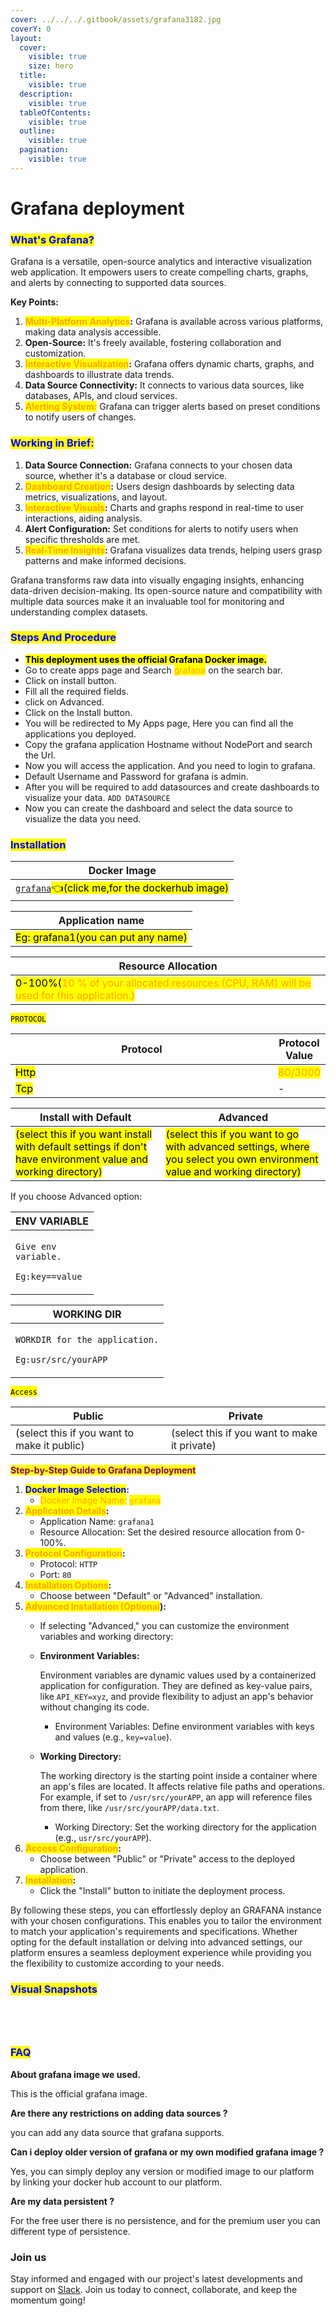 ```yaml
---
cover: ../../../.gitbook/assets/grafana3182.jpg
coverY: 0
layout:
  cover:
    visible: true
    size: hero
  title:
    visible: true
  description:
    visible: true
  tableOfContents:
    visible: true
  outline:
    visible: true
  pagination:
    visible: true
---
```


# Grafana deployment

### <mark style="color:blue;">What's Grafana?</mark>

Grafana is a versatile, open-source analytics and interactive visualization web application. It empowers users to create compelling charts, graphs, and alerts by connecting to supported data sources.

**Key Points:**

1. <mark style="color:orange;">**Multi-Platform Analytics**</mark>**:** Grafana is available across various platforms, making data analysis accessible.
2. **Open-Source:** It's freely available, fostering collaboration and customization.
3. <mark style="color:orange;">**Interactive Visualization**</mark>**:** Grafana offers dynamic charts, graphs, and dashboards to illustrate data trends.
4. **Data Source Connectivity:** It connects to various data sources, like databases, APIs, and cloud services.
5. <mark style="color:orange;">**Alerting System:**</mark> Grafana can trigger alerts based on preset conditions to notify users of changes.

### <mark style="color:blue;">**Working in Brief:**</mark>

1. **Data Source Connection:** Grafana connects to your chosen data source, whether it's a database or cloud service.
2. <mark style="color:orange;">**Dashboard Creation**</mark>**:** Users design dashboards by selecting data metrics, visualizations, and layout.
3. <mark style="color:orange;">**Interactive Visuals**</mark>**:** Charts and graphs respond in real-time to user interactions, aiding analysis.
4. **Alert Configuration:** Set conditions for alerts to notify users when specific thresholds are met.
5. <mark style="color:orange;">**Real-Time Insights**</mark>**:** Grafana visualizes data trends, helping users grasp patterns and make informed decisions.

Grafana transforms raw data into visually engaging insights, enhancing data-driven decision-making. Its open-source nature and compatibility with multiple data sources make it an invaluable tool for monitoring and understanding complex datasets.

### <mark style="color:blue;">Steps And Procedure</mark>&#x20;

* &#x20;<mark style="background-color:yellow;">**This deployment uses the official Grafana Docker image.**</mark>
* &#x20;Go to create apps page and Search <mark style="color:orange;">grafana</mark> on the search bar.
* &#x20;Click on install button.
* &#x20;Fill all the required fields.
* &#x20;click on Advanced.
* &#x20;Click on the Install button.
* &#x20;You will be redirected to My Apps page, Here you can find all the applications you deployed.
* &#x20;Copy the grafana application Hostname without NodePort and search the Url.
* &#x20;Now you will access the application. And you need to login to grafana.
* &#x20;Default Username and Password for grafana is admin.
* &#x20;After you will be required to add datasources and create dashboards to visualize your data.    `ADD DATASOURCE`
* &#x20;Now you can create the dashboard and select the data source to visualize the data you need.

### <mark style="color:blue;">Installation</mark>

| Docker Image                                                                                                                            |
| --------------------------------------------------------------------------------------------------------------------------------------- |
| [`grafana`](https://hub.docker.com/r/grafana/grafana)<mark style="background-color:yellow;">👈(click me,for the dockerhub image)</mark> |

| Application name                                                                 |
| -------------------------------------------------------------------------------- |
| <mark style="background-color:yellow;">Eg: grafana1(you can put any name)</mark> |

| Resource Allocation                                                                                                                                                     |
| ----------------------------------------------------------------------------------------------------------------------------------------------------------------------- |
| <mark style="background-color:yellow;">0-100%(</mark><mark style="color:orange;">10 % of your allocated resources (CPU, RAM) will be used for this application.)</mark> |

<mark style="background-color:yellow;">`PROTOCOL`</mark>

<table><thead><tr><th width="417">Protocol</th><th>Protocol Value</th></tr></thead><tbody><tr><td><mark style="background-color:yellow;">Http</mark></td><td><mark style="color:orange;">80/3000</mark></td></tr><tr><td><mark style="background-color:yellow;">Tcp</mark></td><td>-</td></tr></tbody></table>

| Install with Default                                                                                                                                        | Advanced                                                                                                                                                               |
| ----------------------------------------------------------------------------------------------------------------------------------------------------------- | ---------------------------------------------------------------------------------------------------------------------------------------------------------------------- |
| <mark style="background-color:yellow;">(select this if you want install with default settings if don't have environment value and working directory)</mark> | <mark style="background-color:yellow;">(select this if you want to go with advanced settings, where you select you own environment value and working directory)</mark> |

If you choose Advanced option:

| ENV VARIABLE                                                            |
| ----------------------------------------------------------------------- |
| <p><code>Give env variable.</code></p><p><code>Eg:key==value</code></p> |

| WORKING DIR                                                                             |
| --------------------------------------------------------------------------------------- |
| <p><code>WORKDIR for the application.</code></p><p> <code>Eg:usr/src/yourAPP</code></p> |

<mark style="background-color:yellow;">`Access`</mark>

| Public                                      | Private                                      |
| ------------------------------------------- | -------------------------------------------- |
| (select this if you want to make it public) | (select this if you want to make it private) |

<mark style="color:purple;">**Step-by-Step Guide to Grafana Deployment**</mark>

1. <mark style="color:blue;">**Docker Image Selection**</mark>**:**
   * <mark style="color:orange;">Docker Image Name:</mark> <mark style="color:orange;"></mark><mark style="color:orange;">`grafana`</mark>
2. <mark style="color:orange;">**Application Details**</mark>**:**
   * Application Name: `grafana1`
   * Resource Allocation: Set the desired resource allocation from 0-100%.
3. <mark style="color:orange;">**Protocol Configuration**</mark>**:**
   * Protocol: `HTTP`
   * Port: `80`
4. <mark style="color:orange;">**Installation Options**</mark>**:**
   * Choose between "Default" or "Advanced" installation.
5. <mark style="color:orange;">**Advanced Installation (Optional**</mark>**):**
   * If selecting "Advanced," you can customize the environment variables and working directory:
   *   **Environment Variables:**

       Environment variables are dynamic values used by a containerized application for configuration. They are defined as key-value pairs, like `API_KEY=xyz`, and provide flexibility to adjust an app's behavior without changing its code.

       * Environment Variables: Define environment variables with keys and values (e.g., `key=value`).
   *   **Working Directory:**

       The working directory is the starting point inside a container where an app's files are located. It affects relative file paths and operations. For example, if set to `/usr/src/yourAPP`, an app will reference files from there, like `/usr/src/yourAPP/data.txt`.

       * Working Directory: Set the working directory for the application (e.g., `usr/src/yourAPP`).
6. <mark style="color:orange;">**Access Configuration**</mark>**:**
   * Choose between "Public" or "Private" access to the deployed application.
7. <mark style="color:orange;">**Installation**</mark>**:**
   * Click the "Install" button to initiate the deployment process.

By following these steps, you can effortlessly deploy an GRAFANA instance with your chosen configurations. This enables you to tailor the environment to match your application's requirements and specifications. Whether opting for the default installation or delving into advanced settings, our platform ensures a seamless deployment experience while providing you the flexibility to customize according to your needs.

### <mark style="color:blue;">Visual Snapshots</mark>



<div>

<figure><img src="../../../.gitbook/assets/Screenshot 2023-08-21 163652.png" alt=""><figcaption></figcaption></figure>

 

<figure><img src="../../../.gitbook/assets/Screenshot 2023-08-21 164123.png" alt=""><figcaption></figcaption></figure>

 

<figure><img src="../../../.gitbook/assets/datasources (2).png" alt=""><figcaption></figcaption></figure>

 

<figure><img src="../../../.gitbook/assets/grafana-dashboard (1).png" alt=""><figcaption></figcaption></figure>

</div>

### <mark style="color:blue;">FAQ</mark>

**About grafana image we used.**

This is the official grafana image.

**Are there any restrictions on adding data sources ?**

you can add any data source that grafana supports.

**Can i deploy older version of grafana or my own modified grafana image ?**

Yes, you can simply deploy any version or modified image to our platform by linking your docker hub account to our platform.

**Are my data persistent ?**

For the free user there is no persistence, and for the premium user you can different type of persistence.

### Join us

Stay informed and engaged with our project's latest developments and support on [Slack](https://app.slack.com/client/T04QS32JX6E/C04QKEWE146). Join us today to connect, collaborate, and keep the momentum going!&#x20;
